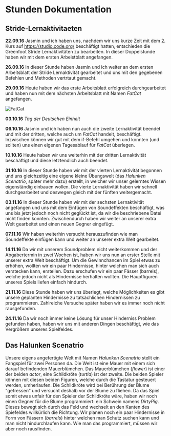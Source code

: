 # Stunden Dokumentation
## Stride-Lernaktivitaeten

**22.09.16**
Jasmin und ich haben uns, nachdem wir uns kurze Zeit mit dem 2. Kurs auf https://studio.code.org/ beschäftigt hatten, entschieden die Greenfoot Stride Lernaktivitäten zu bearbeiten. In dieser Doppelstunde haben wir mit dem ersten Arbeistblatt angefangen.

**26.09.16**
In dieser Stunde haben Jasmin und ich weiter an dem ersten Arbeitsblatt der Stride Lernaktivität gearbeitet und uns mit den gegebenen Befehlen und Methoden vertrtaut gemacht.

**29.09.16**
Heute haben wir das erste Arbeitsblatt erfolgreich durchgearbeitet und haben nun mit dem nächsten Arbeitsblatt mit Namen _FatCat_ angefangen.

![FatCat](http://www.greenfoot.org/book/etudes/images/fatcat.png)

**03.10.16**
_Tag der Deutschen Einheit_

**06.10.16** 
Jasmin und ich haben nun auch die zweite Lernaktivität beendet und mit der dritten, welche auch um _FatCat_ handelt, beschäftigt.
Inzwischen können wir gut mit dem if-Befehl umgehen und konnten (und sollten) uns einen eigenen Tagesablauf für _FatCat_ überlegen.

**10.10.16**
Heute haben wir uns weiterhin mit der dritten Lernaktivität beschäftigt und diese letztendlich auch beendet.

**31.10.16**
In dieser Stunde haben wir mit der vierten Lernaktivität begonnen und uns gleichzeitig eine eigene kleine Übungswelt (das _Halunken Scenatrio_, später mehr dazu)  erstellt, in welcher wir unser gelerntes Wissen eigenständig einbauen wollen. Die vierte Lernaktivität haben wir schnell durchgearbeitet und deswegen gleich mit der fünften weitergemacht.

**03.11.16**
In dieser Stunde haben wir mit der sechsten Lernaktivität angefangen und uns mit dem Einfügen von Soundeffekten beschäftigt, was uns bis jetzt jedoch noch nicht geglückt ist, da wir die beschriebene Datei nicht finden konnten. Zwischendurch haben wir weiter an unserer extra Welt gearbeitet und einen neuen Gegner eingefügt.

**07.11.16**
Wir haben weiterhin versucht herauszufinden wie man Soundeffekte einfügen kann und weiter an unserer extra Welt gearbeitet.

**14.11.16**
Da wir mit unserem Soundproblem nicht weiterkommen und der Abgabertermin in zwei Wochen ist, haben wir uns nun an erster Stelle mit unserer extra Welt beschäftigt. Um die Gewinnchancen im Spiel etwas zu erhöhen, wollten wir ein paar Hindernisse, hinter welchen man sich auch verstecken kann, erstellen. Dazu erschufen wir ein paar Fässer (barrels), welche jedoch nicht als Hindernisse herhalten wollten. Die Hauptfiguren unseres Spiels liefen einfach hindurch.

**21.11.16**
Diese Stunde haben wir uns überlegt, welche Möglichkeiten es gibt unsere geplanten Hindernisse zu tatsächlichen Hindernissen zu programmieren. Zahlreiche Versuche später haben wir es immer noch nicht rausgefunden.

**24.11.16**
Da wir noch immer keine Lösung für unser Hinderniss Problem gefunden haben, haben wir uns mit anderen Dingen beschäftigt, wie das Vergrößern unseres Spielfeldes.

## Das Halunken Scenatrio
Unsere eigens angefertigte Welt mit Namen _Halunken Scenatrio_ stellt ein Fangspiel für zwei Personen da. Die Welt ist eine Mauer mit einem sich darauf befindenden Mauerblümchen. Das Mauerblümchen (_flower_) ist einer der beiden _actor_, eine Schildkröte (_turtla_) ist der zweite. Die beiden Spieler können mit diesen beiden Figuren, welche durch die Tastatur gesteuert werden, umherlaufen. Die Schildkröte wird bei Berührung der Blume "gefressen" und versucht deshalb vor der Blume zu fliehen. 
Da das Spiel somit etwas unfair für den Spieler der Schildkröte wäre, haben wir noch einen Gegner für die Blume programmiert: ein Schwein namens _DirtyPig_. Dieses bewegt sich durch das Feld und wechselt an den Kanten des Spiefeldes willkürlich die Richtung.
Wir planen noch ein paar Hindernisse in Form von Fässern (_barrels_) hinter welchen man Schutz suchen kann und man nicht hindurchlaufen kann. Wie man das programmiert, müssen wir aber noch rausfinden. 
